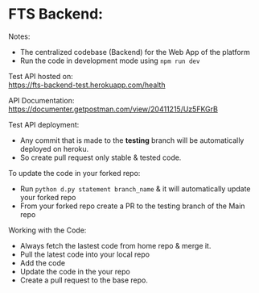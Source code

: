 # FTS Backend:
Notes: 
 * The centralized codebase (Backend) for the Web App of the platform
 * Run the code in development mode using `npm run dev`  

Test API hosted on:  
https://fts-backend-test.herokuapp.com/health

API Documentation:
https://documenter.getpostman.com/view/20411215/Uz5FKGrB

Test API deployment:
 * Any commit that is made to the **testing** branch will be automatically deployed on heroku.
 * So create pull request only stable & tested code.
 
 To update the code in your forked repo:
 * Run `python d.py statement branch_name` & it will automatically update your forked repo
 * From your forked repo create a PR to the testing branch of the Main repo

Working with the Code:
 * Always fetch the lastest code from home repo & merge it.
 * Pull the latest code into your local repo
 * Add the code
 * Update the code in the your repo
 * Create a pull request to the base repo. 
